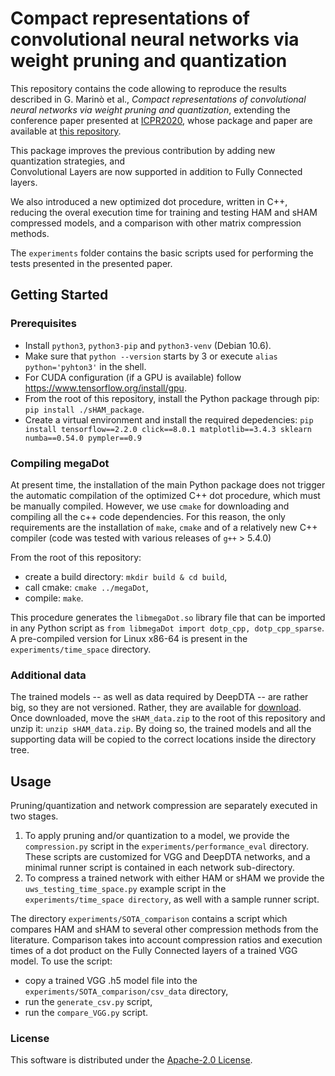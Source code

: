 # Compact representations of convolutional neural networks via weight pruning and quantization
This repository contains the code allowing to reproduce the results described in G. Marinò et al.,
_Compact representations of convolutional neural networks via weight pruning and quantization_, 
extending the conference paper presented at [ICPR2020](https://www.micc.unifi.it/icpr2020/), whose package and paper are available at [this repository](https://github.com/giosumarin/ICPR2020_sHAM).

This package improves the previous contribution by adding new quantization strategies, and  
Convolutional Layers are now supported in addition to Fully Connected layers.

We also introduced a new optimized dot procedure, written in C++, reducing the overal execution
time for training and testing HAM and sHAM compressed models, and a comparison with other matrix compression methods.

The `experiments` folder contains the basic scripts used for performing the tests presented in the
presented paper.


## Getting Started

### Prerequisites

* Install `python3`, `python3-pip` and `python3-venv` (Debian 10.6).
* Make sure that `python --version` starts by 3 or execute `alias python='pyhton3'` in the shell.
* For CUDA configuration (if a GPU is available) follow https://www.tensorflow.org/install/gpu.
* From the root of this repository, install the Python package through pip: `pip install ./sHAM_package`.
* Create a virtual environment and install the required depedencies: `pip install tensorflow==2.2.0 click==8.0.1 matplotlib==3.4.3 sklearn numba==0.54.0 pympler==0.9`

### Compiling megaDot
At present time, the installation of the main Python package does not trigger the automatic compilation of the
optimized C++ dot procedure, which must be manually compiled. However, we use
`cmake` for downloading and compiling all the c++ code dependencies.
For this reason, the only requirements are the installation of `make`, `cmake` and of a relatively
new C++ compiler (code was tested with various releases of `g++` > 5.4.0)

From the root of this repository:
* create a build directory:  `mkdir build & cd build`,
* call cmake:  `cmake ../megaDot`,
* compile:  `make`.

This procedure generates the `libmegaDot.so` library file that can be imported in any Python script
as `from libmegaDot import dotp_cpp, dotp_cpp_sparse`. A pre-compiled version for Linux x86-64 is present
in the `experiments/time_space` directory.


### Additional data
The trained models -- as well as data required by DeepDTA -- are rather big, so they are not versioned. Rather, 
they are available for [download](https://mega.nz/file/jkcmyJAB#XHIRNpGP7_iaK9Y_6ZjMk_5RhtnZ4I0FId9R6mjy7KY).
Once downloaded, move the `sHAM_data.zip` to the root of this repository and unzip it: `unzip sHAM_data.zip`.
By doing so, the trained models and all the supporting data will be copied to the correct locations inside
the directory tree.

## Usage
Pruning/quantization and network compression are separately executed in two stages.
1. To apply pruning and/or quantization to a model, we provide the `compression.py` script in the
`experiments/performance_eval` directory. These scripts are customized for VGG and DeepDTA networks,
and a minimal runner script is contained in each network sub-directory.
2. To compress a trained network with either HAM or sHAM we provide the `uws_testing_time_space.py`
example script in the `experiments/time_space directory`, as well with a sample runner script.

The directory `experiments/SOTA_comparison` contains a script which compares HAM and sHAM to several
other compression methods from the literature. Comparison takes into account compression ratios and
execution times of a dot product on the Fully Connected layers of a trained VGG model.
To use the script:
* copy a trained VGG .h5 model file into the `experiments/SOTA_comparison/csv_data` directory,
* run the `generate_csv.py` script,
* run the `compare_VGG.py` script.


### License
This software is distributed under the [Apache-2.0 License](https://github.com/AnacletoLAB/sHAM/blob/main/README.md).
